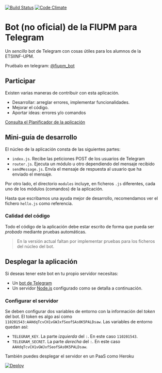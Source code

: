 [![Build Status](https://travis-ci.org/exacs/fiupm_bot-server.svg?branch=master)](https://travis-ci.org/exacs/fiupm_bot-server)
[![Code Climate](https://codeclimate.com/github/exacs/fiupm_bot-server/badges/gpa.svg)](https://codeclimate.com/github/exacs/fiupm_bot-server)

# Bot (no oficial) de la FIUPM para Telegram
Un *sencillo* bot de Telegram con cosas útiles para los alumnos de la ETSIINF-UPM.

Pruébalo en telegram: [@fiupm_bot](https://telegram.me/fiupm_bot)

## Participar
Existen varias maneras de contribuir con esta aplicación.

* Desarrollar: arreglar errores, implementar funcionalidades.
* Mejorar el código.
* Aportar ideas: errores y/o comandos

[Consulta el Planificador de la aplicación](https://github.com/exacs/fiupm_bot-server/issues)

## Mini-guía de desarrollo
El núcleo de la aplicación consta de las siguientes partes:

* `index.js`. Recibe las peticiones POST de los usuarios de Telegram
* `router.js`. Ejecuta un módulo u otro dependiendo del mensaje recibido
* `sendMessage.js`. Envía el mensaje de respuesta al usuario que ha enviado el mensaje.

Por otro lado, el directorio `modules` incluye, en ficheros `.js` diferentes, cada uno de los módulos (comandos) de la aplicación.

Hasta que escribamos una ayuda mejor de desarrollo, recomendamos ver el fichero `hello.js` como referencia.

### Calidad del código
Todo el código de la aplicación debe estar escrito de forma que pueda ser *probado* mediante pruebas automáticas.

> En la versión actual faltan por implementar pruebas para los ficheros del núcleo del bot.

## Desplegar la aplicación
Si deseas tener este bot en tu propio servidor necesitas:

* Un [bot de Telegram](https://core.telegram.org/bots)
* Un servidor [Node.js](https://nodejs.org/) configurado como se detalla a continuación.

### Configurar el servidor
Se deben configurar dos variables de entorno con la información del *token* del bot. El token es algo así como `110201543:AAHdqTcvCH1vGWJxfSeofSAs0K5PALDsaw`. Las variables de entorno quedan así:

* `TELEGRAM_KEY`. La parte *izquierda* del `:`. En este caso `110201543`.
* `TELEGRAM_SECRET`. La parte *derecha* del `:`. En este caso `AAHdqTcvCH1vGWJxfSeofSAs0K5PALDsaw`.

También puedes desplegar el servidor en un PaaS como Heroku

[![Deploy](https://www.herokucdn.com/deploy/button.svg)](https://heroku.com/deploy?template=https://github.com/exacs/fiupm_bot-server)
